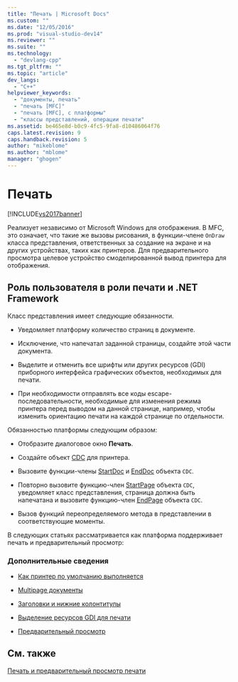 ```yaml
---
title: "Печать | Microsoft Docs"
ms.custom: ""
ms.date: "12/05/2016"
ms.prod: "visual-studio-dev14"
ms.reviewer: ""
ms.suite: ""
ms.technology: 
  - "devlang-cpp"
ms.tgt_pltfrm: ""
ms.topic: "article"
dev_langs: 
  - "C++"
helpviewer_keywords: 
  - "документы, печать"
  - "печать [MFC]"
  - "печать [MFC], с платформы"
  - "классы представлений, операции печати"
ms.assetid: be465e8d-b0c9-4fc5-9fa8-d10486064f76
caps.latest.revision: 9
caps.handback.revision: 5
author: "mikeblome"
ms.author: "mblome"
manager: "ghogen"
---
```

# Печать
[!INCLUDE[vs2017banner](../assembler/inline/includes/vs2017banner.md)]

Реализует независимо от Microsoft Windows для отображения.  В MFC, это означает, что такие же вызовы рисования, в функции\-члене `OnDraw` класса представления, ответственных за создание на экране и на других устройствах, таких как принтеров.  Для предварительного просмотра целевое устройство смоделированной вывод принтера для отображения.  
  
##  <a name="_core_your_role_in_printing_vs.._the_framework.92.s_role"></a> Роль пользователя в роли печати и .NET Framework  
 Класс представления имеет следующие обязанности.  
  
-   Уведомляет платформу количество страниц в документе.  
  
-   Исключение, что напечатал заданной страницы, создайте этой части документа.  
  
-   Выделите и отменить все шрифты или других ресурсов \(GDI\) приборного интерфейса графических объектов, необходимых для печати.  
  
-   При необходимости отправлять все коды escape\-последовательности, необходимые для изменения режима принтера перед выводом на данной странице, например, чтобы изменить ориентацию печати на каждой странице по отдельности.  
  
 Обязанностью платформы следующим образом:  
  
-   Отобразите диалоговое окно **Печать**.  
  
-   Создайте объект [CDC](../Topic/CDC%20Class.md) для принтера.  
  
-   Вызовите функции\-члены [StartDoc](../Topic/CDC::StartDoc.md) и [EndDoc](../Topic/CDC::EndDoc.md) объекта `CDC`.  
  
-   Повторно вызовите функцию\-член [StartPage](../Topic/CDC::StartPage.md) объекта `CDC`, уведомляет класс представления, страница должна быть напечатана и вызовите функцию\-член [EndPage](../Topic/CDC::EndPage.md) объекта `CDC`.  
  
-   Вызов функций переопределяемого метода в представлении в соответствующие моменты.  
  
 В следующих статьях рассматривается как платформа поддерживает печать и предварительный просмотр:  
  
### Дополнительные сведения  
  
-   [Как принтер по умолчанию выполняется](../Topic/How%20Default%20Printing%20Is%20Done.md)  
  
-   [Multipage документы](../mfc/multipage-documents.md)  
  
-   [Заголовки и нижние колонтитулы](../mfc/headers-and-footers.md)  
  
-   [Выделение ресурсов GDI для печати](../mfc/allocating-gdi-resources.md)  
  
-   [Предварительный просмотр](../mfc/print-preview-architecture.md)  
  
## См. также  
 [Печать и предварительный просмотр печати](../mfc/printing-and-print-preview.md)